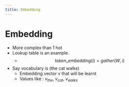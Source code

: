 ```yaml
---
title: Embedding
---
```


# Embedding
- More complex than 1 hot
- Lookup table is an example.
	- $$token\_embedding(i) = gather(W, i)$$
- Say vocabulary is (the cat walks)
	- Embedding vector v that will be learnt
	- Values like : $v_{the}$, $v_{cat}$, $v_{walks}$








































